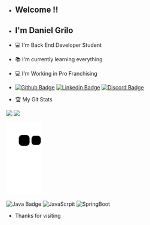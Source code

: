 - ## Welcome !!
- ##  I'm Daniel Grilo
- 💻 I'm Back End Developer Student
- 📚 I'm currently learning everything
- 💻 I'm Working in Pro Franchising 
- [![Github Badge](https://img.shields.io/badge/-Github-000?style=flat-square&logo=Github&logoColor=white&link=https://github.com/DsGrilo)](https://github.com/DsGrilo)  [![Linkedin Badge](https://img.shields.io/badge/-LinkedIn-blue?style=flat-square&logo=Linkedin&logoColor=white&link=https://www.linkedin.com/in/daniel-grilo-812309193/)](https://www.linkedin.com/in/daniel-grilo-812309193) [![Discord Badge](https://img.shields.io/badge/Discord-7289DA?style=flat-square&logo=discord&logoColor=white&link=https://discord.com/channels/@DanielGrilo#0826)](https://discord.com/channels/@DanielGrilo#0826)

- 🏆 My Git Stats
<div>
<img height="180em" src="https://github-readme-stats.vercel.app/api?username=DsGrilo&show_icons=true&theme=radical"/>
<img height="180em" src="https://github-readme-stats.vercel.app/api/top-langs/?username=DsGrilo&theme=tokyonight"/>
  </div>

![Snake animation](https://github.com/DsGrilo/dsgrilo/blob/output/github-contribution-grid-snake.svg)

![Java Badge](https://img.shields.io/badge/Java-ED8B00?style=for-the-badge&logo=java&logoColor=white) 
![JavaScrpit](https://img.shields.io/badge/JavaScript-323330?style=for-the-badge&logo=javascript&logoColor=F7DF1E)
![SpringBoot](https://img.shields.io/badge/Spring_Boot-F2F4F9?style=for-the-badge&logo=spring-boot)
- Thanks for visiting
<!---
DsGrilo/DsGrilo is a ✨ special ✨ repository because its `README.md` (this file) appears on your GitHub profile.
You can click the Preview link to take a look at your changes.
--->
